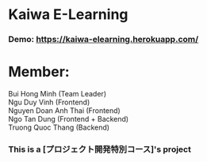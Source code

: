 # Kaiwa E-Learning

### Demo: https://kaiwa-elearning.herokuapp.com/
# Member:
Bui Hong Minh (Team Leader) </br>
Ngu Duy Vinh (Frontend) </br>
Nguyen Doan Anh Thai (Frontend) </br>
Ngo Tan Dung (Frontend + Backend) </br>
Truong Quoc Thang (Backend) </br>

### This is a [プロジェクト開発特別コース]'s project
